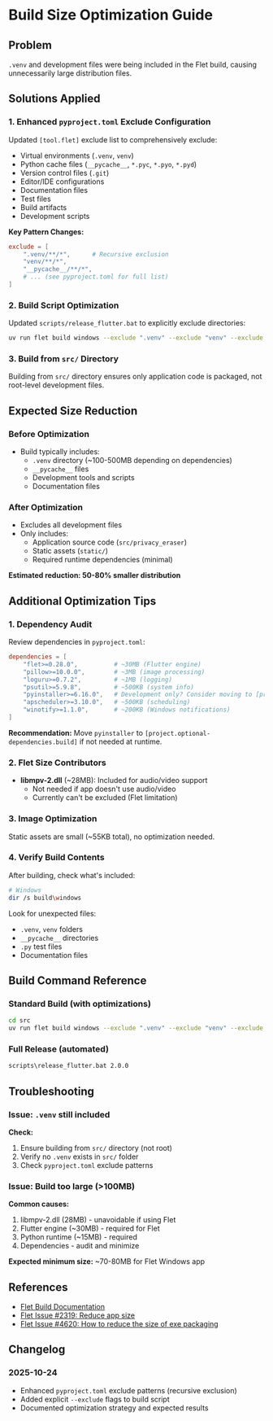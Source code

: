 # Build Size Optimization Guide

## Problem
`.venv` and development files were being included in the Flet build, causing unnecessarily large distribution files.

## Solutions Applied

### 1. Enhanced `pyproject.toml` Exclude Configuration
Updated `[tool.flet]` exclude list to comprehensively exclude:
- Virtual environments (`.venv`, `venv`)
- Python cache files (`__pycache__`, `*.pyc`, `*.pyo`, `*.pyd`)
- Version control files (`.git`)
- Editor/IDE configurations
- Documentation files
- Test files
- Build artifacts
- Development scripts

**Key Pattern Changes:**
```toml
exclude = [
    ".venv/**/*",      # Recursive exclusion
    "venv/**/*",
    "__pycache__/**/*",
    # ... (see pyproject.toml for full list)
]
```

### 2. Build Script Optimization
Updated `scripts/release_flutter.bat` to explicitly exclude directories:
```bash
uv run flet build windows --exclude ".venv" --exclude "venv" --exclude "__pycache__" --exclude "tests"
```

### 3. Build from `src/` Directory
Building from `src/` directory ensures only application code is packaged, not root-level development files.

## Expected Size Reduction

### Before Optimization
- Build typically includes:
  - `.venv` directory (~100-500MB depending on dependencies)
  - `__pycache__` files
  - Development tools and scripts
  - Documentation files

### After Optimization
- Excludes all development files
- Only includes:
  - Application source code (`src/privacy_eraser`)
  - Static assets (`static/`)
  - Required runtime dependencies (minimal)

**Estimated reduction: 50-80% smaller distribution**

## Additional Optimization Tips

### 1. Dependency Audit
Review dependencies in `pyproject.toml`:
```toml
dependencies = [
    "flet>=0.28.0",          # ~30MB (Flutter engine)
    "pillow>=10.0.0",        # ~3MB (image processing)
    "loguru>=0.7.2",         # ~1MB (logging)
    "psutil>=5.9.8",         # ~500KB (system info)
    "pyinstaller>=6.16.0",   # Development only? Consider moving to [project.optional-dependencies]
    "apscheduler>=3.10.0",   # ~500KB (scheduling)
    "winotify>=1.1.0",       # ~200KB (Windows notifications)
]
```

**Recommendation:** Move `pyinstaller` to `[project.optional-dependencies.build]` if not needed at runtime.

### 2. Flet Size Contributors
- **libmpv-2.dll** (~28MB): Included for audio/video support
  - Not needed if app doesn't use audio/video
  - Currently can't be excluded (Flet limitation)

### 3. Image Optimization
Static assets are small (~55KB total), no optimization needed.

### 4. Verify Build Contents
After building, check what's included:
```bash
# Windows
dir /s build\windows
```

Look for unexpected files:
- `.venv`, `venv` folders
- `__pycache__` directories
- `.py` test files
- Documentation files

## Build Command Reference

### Standard Build (with optimizations)
```bash
cd src
uv run flet build windows --exclude ".venv" --exclude "venv" --exclude "__pycache__" --exclude "tests"
```

### Full Release (automated)
```bash
scripts\release_flutter.bat 2.0.0
```

## Troubleshooting

### Issue: `.venv` still included
**Check:**
1. Ensure building from `src/` directory (not root)
2. Verify no `.venv` exists in `src/` folder
3. Check `pyproject.toml` exclude patterns

### Issue: Build too large (>100MB)
**Common causes:**
1. libmpv-2.dll (28MB) - unavoidable if using Flet
2. Flutter engine (~30MB) - required for Flet
3. Python runtime (~15MB) - required
4. Dependencies - audit and minimize

**Expected minimum size:** ~70-80MB for Flet Windows app

## References
- [Flet Build Documentation](https://flet.dev/docs/reference/cli/build/)
- [Flet Issue #2319: Reduce app size](https://github.com/flet-dev/flet/discussions/2319)
- [Flet Issue #4620: How to reduce the size of exe packaging](https://github.com/flet-dev/flet/issues/4620)

## Changelog

### 2025-10-24
- Enhanced `pyproject.toml` exclude patterns (recursive exclusion)
- Added explicit `--exclude` flags to build script
- Documented optimization strategy and expected results
